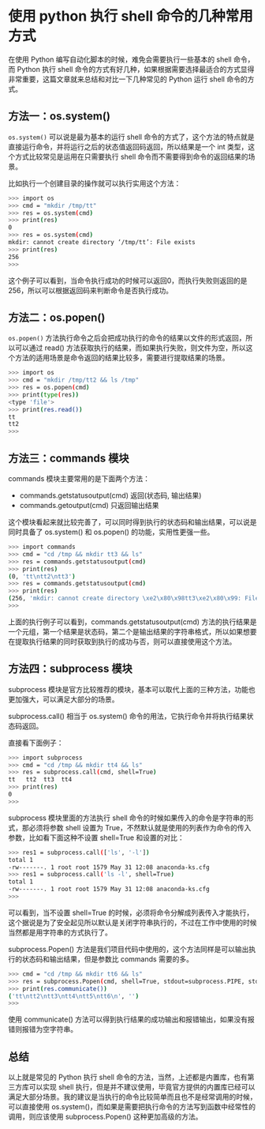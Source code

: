 # 使用 python 执行 shell 命令的几种常用方式

在使用 Python 编写自动化脚本的时候，难免会需要执行一些基本的 shell 命令，而 Python 执行 shell 命令的方式有好几种，如果根据需要选择最适合的方式显得非常重要，这篇文章就来总结和对比一下几种常见的 Python 运行 shell 命令的方式。

## 方法一：os.system()

`os.system()` 可以说是最为基本的运行 shell 命令的方式了，这个方法的特点就是直接运行命令，并将运行之后的状态值返回码返回，所以结果是一个 int 类型，这个方式比较常见是运用在只需要执行 shell 命令而不需要得到命令的返回结果的场景。

比如执行一个创建目录的操作就可以执行实用这个方法：

```bash
>>> import os
>>> cmd = "mkdir /tmp/tt"
>>> res = os.system(cmd)
>>> print(res)
0
>>> res = os.system(cmd)
mkdir: cannot create directory ‘/tmp/tt’: File exists
>>> print(res)
256
>>>
```

这个例子可以看到，当命令执行成功的时候可以返回0，而执行失败则返回的是256，所以可以根据返回码来判断命令是否执行成功。

## 方法二：os.popen()

`os.popen()` 方法执行命令之后会把成功执行的命令的结果以文件的形式返回，所以可以通过 read() 方法获取执行的结果，而如果执行失败，则文件为空，所以这个方法的适用场景是命令返回的结果比较多，需要进行提取结果的场景。

```bash
>>> import os
>>> cmd = "mkdir /tmp/tt2 && ls /tmp"
>>> res = os.popen(cmd)
>>> print(type(res))
<type 'file'>
>>> print(res.read())
tt
tt2
>>>
```

## 方法三：commands 模块

commands 模块主要常用的是下面两个方法：

- commands.getstatusoutput(cmd)         返回(状态码, 输出结果)
- commands.getoutput(cmd)               只返回输出结果

这个模块看起来就比较完善了，可以同时得到执行的状态码和输出结果，可以说是同时具备了 os.system() 和 os.popen() 的功能，实用性更强一些。

```bash
>>> import commands
>>> cmd = "cd /tmp && mkdir tt3 && ls"
>>> res = commands.getstatusoutput(cmd)
>>> print(res)
(0, 'tt\ntt2\ntt3')
>>> res = commands.getstatusoutput(cmd)
>>> print(res)
(256, 'mkdir: cannot create directory \xe2\x80\x98tt3\xe2\x80\x99: File exists')
>>>
```

上面的执行例子可以看到，commands.getstatusoutput(cmd) 方法的执行结果是一个元组，第一个结果是状态码，第二个是输出结果的字符串格式，所以如果想要在提取执行结果的同时获取到执行的成功与否，则可以直接使用这个方法。

## 方法四：subprocess 模块

subprocess 模块是官方比较推荐的模块，基本可以取代上面的三种方法，功能也更加强大，可以满足大部分的场景。

subprocess.call() 相当于 os.system() 命令的用法，它执行命令并将执行结果状态码返回。

直接看下面例子：

```bash
>>> import subprocess
>>> cmd = "cd /tmp && mkdir tt4 && ls"
>>> res = subprocess.call(cmd, shell=True)
tt   tt2  tt3  tt4  
>>> print(res)
0
>>>
```
subprocess 模块里面的方法执行 shell 命令的时候如果传入的命令是字符串的形式，那必须将参数 shell 设置为 True，不然默认就是使用的列表作为命令的传入参数，比如看下面这种不设置 shell=True 和设置的对比：

```bash
>>> res1 = subprocess.call(['ls', '-l'])
total 1
-rw-------. 1 root root 1579 May 31 12:08 anaconda-ks.cfg
>>> res1 = subprocess.call('ls -l', shell=True)
total 1
-rw-------. 1 root root 1579 May 31 12:08 anaconda-ks.cfg
>>>
```

可以看到，当不设置 shell=True 的时候，必须将命令分解成列表传入才能执行，这个据说是为了安全起见所以默认是关闭字符串执行的，不过在工作中使用的时候当然都是用字符串的方式执行了。

subprocess.Popen() 方法是我们项目代码中使用的，这个方法同样是可以输出执行的状态码和输出结果，但是参数比 commands 需要的多。

```bash
>>> cmd = "cd /tmp && mkdir tt6 && ls"
>>> res = subprocess.Popen(cmd, shell=True, stdout=subprocess.PIPE, stderr=subprocess.PIPE)
>>> print(res.communicate())
('tt\ntt2\ntt3\ntt4\ntt5\ntt6\n', '')
>>>
```

使用 communicate() 方法可以得到执行结果的成功输出和报错输出，如果没有报错则报错为空字符串。

## 总结

以上就是常见的 Python 执行 shell 命令的方法，当然，上述都是内置库，也有第三方库可以实现 shell 执行，但是并不建议使用，毕竟官方提供的内置库已经可以满足大部分场景。我的建议是当执行的命令比较简单而且也不是经常调用的时候，可以直接使用 os.system()，而如果是需要把执行命令的方法写到函数中经常性的调用，则应该使用 subprocess.Popen() 这种更加高级的方法。